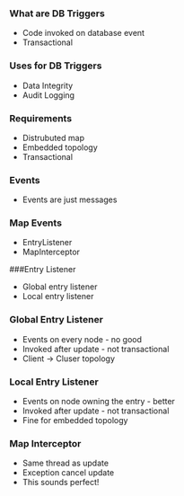 ### What are DB Triggers

* Code invoked on database event
* Transactional



### Uses for DB Triggers

* Data Integrity
* Audit Logging



### Requirements

* Distrubuted map
* Embedded topology 
* Transactional



### Events

* Events are just messages



### Map Events

* EntryListener
* MapInterceptor



###Entry Listener
* Global entry listener
* Local entry listener



### Global Entry Listener

* Events on every node - no good
* Invoked after update - not transactional 
* Client -> Cluser topology



### Local Entry Listener

* Events on node owning the entry - better
* Invoked after update - not transactional
* Fine for embedded topology



### Map Interceptor

* Same thread as update
* Exception cancel update
* This sounds perfect!

